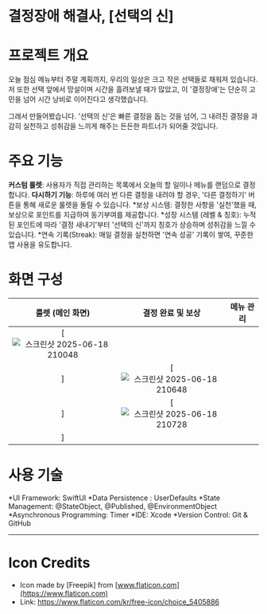 # 결정장애 해결사, [선택의 신]

# 프로젝트 개요

오늘 점심 메뉴부터 주말 계획까지, 우리의 일상은 크고 작은 선택들로 채워져 있습니다. 저 또한 선택 앞에서 망설이며 시간을 흘려보낼 때가 많았고, 이 '결정장애'는 단순히 고민을 넘어 시간 낭비로 이어진다고 생각했습니다.

그래서 만들어봤습니다. '선택의 신'은 빠른 결정을 돕는 것을 넘어, 그 내려진 결정을 과감히 실천하고 성취감을 느끼게 해주는 든든한 파트너가 되어줄 것입니다.

# 주요 기능

**커스텀 룰렛**: 사용자가 직접 관리하는 목록에서 오늘의 할 일이나 메뉴를 랜덤으로 결정합니다.
**다시하기 기능**: 하루에 여러 번 다른 결정을 내려야 할 경우, '다른 결정하기' 버튼을 통해 새로운 룰렛을 돌릴 수 있습니다.
*보상 시스템: 결정한 사항을 '실천'했을 때, 보상으로 포인트를 지급하여 동기부여를 제공합니다.
*성장 시스템 (레벨 & 칭호): 누적된 포인트에 따라 '결정 새내기'부터 '선택의 신'까지 칭호가 상승하며 성취감을 느낄 수 있습니다.
*연속 기록(Streak): 매일 결정을 실천하면 '연속 성공' 기록이 쌓여, 꾸준한 앱 사용을 유도합니다.

# 화면 구성

| 룰렛 (메인 화면) | 결정 완료 및 보상 | 메뉴 관리 |
| :---: | :---: | :---: |
| [![스크린샷 2025-06-18 210048](https://github.com/user-attachments/assets/4ac2cdd8-d3b0-4c9b-b8a2-35f55847b62b)
] | [![스크린샷 2025-06-18 210648](https://github.com/user-attachments/assets/7b5b70a8-8831-4932-bd72-aa580f4c8d25)
] | [![스크린샷 2025-06-18 210728](https://github.com/user-attachments/assets/cec4e975-17c2-403a-a0f6-5144281b10ac)
] |

# 사용 기술

*UI Framework: SwiftUI
*Data Persistence : UserDefaults
*State Management: @StateObject, @Published, @EnvironmentObject
*Asynchronous Programming: Timer
*IDE: Xcode
*Version Control: Git & GitHub

---

# Icon Credits
- Icon made by [Freepik] from [www.flaticon.com](https://www.flaticon.com)
- Link: https://www.flaticon.com/kr/free-icon/choice_5405886
